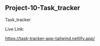 ## Project-10-Task_tracker
Task_tracker

Live Link:

https://task-tracker-app-tailwind.netlify.app/
